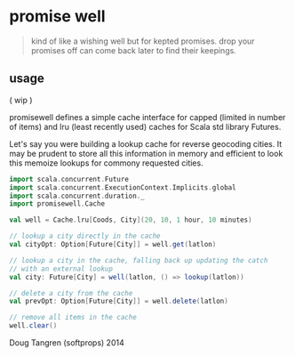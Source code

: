 # promise well

> kind of like a wishing well but for kepted promises. drop your promises off can come back later to find their keepings.

## usage

( wip )

promisewell defines a simple cache interface for capped (limited in number of items) and lru (least recently used) caches for Scala std library Futures.

Let's say you were building a lookup cache for reverse geocoding cities. It may be prudent to store all this information in memory and efficient to look this memoize lookups for commony requested cities.

```scala
import scala.concurrent.Future
import scala.concurrent.ExecutionContext.Implicits.global
import scala.concurrent.duration._
import promisewell.Cache

val well = Cache.lru[Coods, City](20, 10, 1 hour, 10 minutes)

// lookup a city directly in the cache
val cityOpt: Option[Future[City]] = well.get(latlon)

// lookup a city in the cache, falling back up updating the catch
// with an external lookup
val city: Future[City] = well(latlon, () => lookup(latlon))

// delete a city from the cache
val prevOpt: Option[Future[City]] = well.delete(latlon)

// remove all items in the cache
well.clear()
```


Doug Tangren (softprops) 2014
